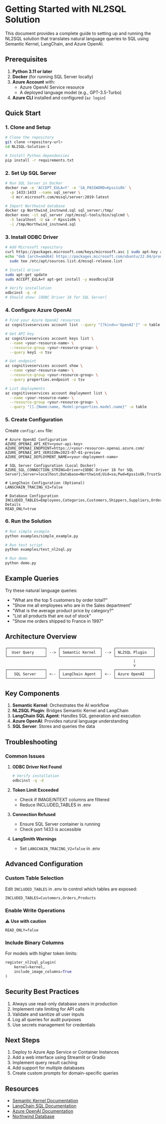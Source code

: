 # Getting Started with NL2SQL Solution

This document provides a complete guide to setting up and running the NL2SQL solution that translates natural language queries to SQL using Semantic Kernel, LangChain, and Azure OpenAI.

## Prerequisites

1. **Python 3.11 or later**
2. **Docker** (for running SQL Server locally)
3. **Azure Account** with:
   - Azure OpenAI Service resource
   - A deployed language model (e.g., GPT-3.5-Turbo)
4. **Azure CLI** installed and configured (`az login`)

## Quick Start

### 1. Clone and Setup

```bash
# Clone the repository
git clone <repository-url>
cd NL2SQL-Solution-1

# Install Python dependencies
pip install -r requirements.txt
```

### 2. Set Up SQL Server

```bash
# Run SQL Server in Docker
docker run -e 'ACCEPT_EULA=Y' -e 'SA_PASSWORD=Kpss1s0k' \
  -p 1433:1433 --name sql_server \
  -d mcr.microsoft.com/mssql/server:2019-latest

# Import Northwind database
docker cp Northwind_instnwnd.sql sql_server:/tmp/
docker exec -it sql_server /opt/mssql-tools/bin/sqlcmd \
  -S localhost -U sa -P Kpss1s0k \
  -i /tmp/Northwind_instnwnd.sql
```

### 3. Install ODBC Driver

```bash
# Add Microsoft repository
curl https://packages.microsoft.com/keys/microsoft.asc | sudo apt-key add -
echo "deb [arch=amd64] https://packages.microsoft.com/ubuntu/22.04/prod jammy main" | \
  sudo tee /etc/apt/sources.list.d/mssql-release.list

# Install driver
sudo apt-get update
sudo ACCEPT_EULA=Y apt-get install -y msodbcsql18

# Verify installation
odbcinst -q -d
# Should show: [ODBC Driver 18 for SQL Server]
```

### 4. Configure Azure OpenAI

```bash
# Find your Azure OpenAI resources
az cognitiveservices account list --query "[?kind=='OpenAI']" -o table

# Get API key
az cognitiveservices account keys list \
  --name <your-resource-name> \
  --resource-group <your-resource-group> \
  --query key1 -o tsv

# Get endpoint
az cognitiveservices account show \
  --name <your-resource-name> \
  --resource-group <your-resource-group> \
  --query properties.endpoint -o tsv

# List deployments
az cognitiveservices account deployment list \
  --name <your-resource-name> \
  --resource-group <your-resource-group> \
  --query "[].{Name:name, Model:properties.model.name}" -o table
```

### 5. Create Configuration

Create `config/.env` file:

```env
# Azure OpenAI Configuration
AZURE_OPENAI_API_KEY=<your-api-key>
AZURE_OPENAI_ENDPOINT=https://<your-resource>.openai.azure.com/
AZURE_OPENAI_API_VERSION=2023-07-01-preview
AZURE_OPENAI_DEPLOYMENT_NAME=<your-deployment-name>

# SQL Server Configuration (Local Docker)
AZURE_SQL_CONNECTION_STRING=Driver={ODBC Driver 18 for SQL Server};Server=localhost;Database=Northwind;Uid=sa;Pwd=Kpss1s0k;TrustServerCertificate=yes;

# LangChain Configuration (Optional)
LANGCHAIN_TRACING_V2=false

# Database Configuration
INCLUDED_TABLES=Employees,Categories,Customers,Shippers,Suppliers,Orders,Products,Order Details
READ_ONLY=true
```

### 6. Run the Solution

```bash
# Run simple example
python examples/simple_example.py

# Run test script
python examples/test_nl2sql.py

# Run demo
python demo.py
```

## Example Queries

Try these natural language queries:
- "What are the top 5 customers by order total?"
- "Show me all employees who are in the Sales department"
- "What is the average product price by category?"
- "List all products that are out of stock"
- "Show me orders shipped to France in 1997"

## Architecture Overview

```
┌─────────────────┐     ┌──────────────────┐     ┌─────────────────┐
│  User Query     │ --> │ Semantic Kernel  │ --> │ NL2SQL Plugin   │
└─────────────────┘     └──────────────────┘     └─────────────────┘
                                                          |
                                                          v
┌─────────────────┐     ┌──────────────────┐     ┌─────────────────┐
│   SQL Server    │ <-- │ LangChain Agent  │ <-- │ Azure OpenAI    │
└─────────────────┘     └──────────────────┘     └─────────────────┘
```

## Key Components

1. **Semantic Kernel**: Orchestrates the AI workflow
2. **NL2SQL Plugin**: Bridges Semantic Kernel and LangChain
3. **LangChain SQL Agent**: Handles SQL generation and execution
4. **Azure OpenAI**: Provides natural language understanding
5. **SQL Server**: Stores and queries the data

## Troubleshooting

### Common Issues

1. **ODBC Driver Not Found**
   ```bash
   # Verify installation
   odbcinst -q -d
   ```

2. **Token Limit Exceeded**
   - Check if IMAGE/NTEXT columns are filtered
   - Reduce INCLUDED_TABLES in .env

3. **Connection Refused**
   - Ensure SQL Server container is running
   - Check port 1433 is accessible

4. **LangSmith Warnings**
   - Set `LANGCHAIN_TRACING_V2=false` in .env

## Advanced Configuration

### Custom Table Selection

Edit `INCLUDED_TABLES` in .env to control which tables are exposed:
```env
INCLUDED_TABLES=Customers,Orders,Products
```

### Enable Write Operations

⚠️ **Use with caution**
```env
READ_ONLY=false
```

### Include Binary Columns

For models with higher token limits:
```python
register_nl2sql_plugin(
    kernel=kernel,
    include_image_columns=True
)
```

## Security Best Practices

1. Always use read-only database users in production
2. Implement rate limiting for API calls
3. Validate and sanitize all user inputs
4. Log all queries for audit purposes
5. Use secrets management for credentials

## Next Steps

1. Deploy to Azure App Service or Container Instances
2. Add a web interface using Streamlit or Gradio
3. Implement query result caching
4. Add support for multiple databases
5. Create custom prompts for domain-specific queries

## Resources

- [Semantic Kernel Documentation](https://learn.microsoft.com/semantic-kernel/)
- [LangChain SQL Documentation](https://python.langchain.com/docs/integrations/toolkits/sql_database)
- [Azure OpenAI Documentation](https://learn.microsoft.com/azure/cognitive-services/openai/)
- [Northwind Database](https://docs.microsoft.com/sql/samples/northwind)